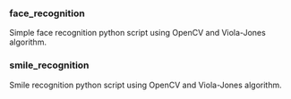 ### face_recognition
Simple face recognition python script using OpenCV and Viola-Jones algorithm. 


### smile_recognition
Smile recognition python script using OpenCV and Viola-Jones algorithm. 
